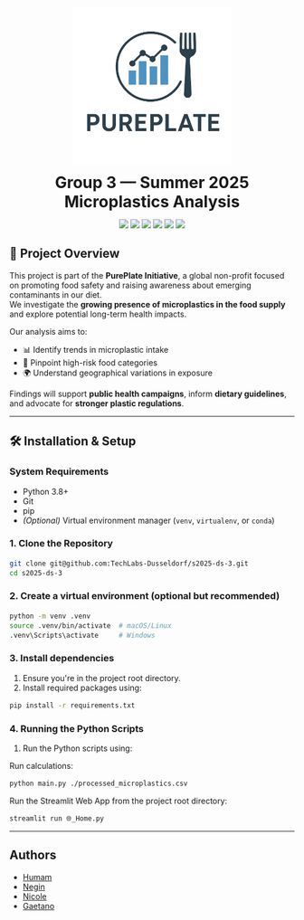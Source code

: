 <p align="center" style="margin-bottom: 0;">
  <img src="https://raw.githubusercontent.com/TechLabs-Dusseldorf/s2025-ds-3/main/images/group_logo.png" 
       alt="PurePlate Logo" width="280" style="margin: 0;"/>
</p>

<h1 align="center" style="margin-top: 10px; margin-bottom: 10px;">
  Group 3 — Summer 2025 Microplastics Analysis
</h1>

<p align="center">
  <img src="https://img.shields.io/badge/Python-3776AB?style=for-the-badge&logo=python&logoColor=white" />
  <img src="https://img.shields.io/badge/NumPy-013243?style=for-the-badge&logo=numpy&logoColor=white" />
  <img src="https://img.shields.io/badge/Pandas-150458?style=for-the-badge&logo=pandas&logoColor=white" />
  <img src="https://img.shields.io/badge/Matplotlib-11557c?style=for-the-badge&logo=plotly&logoColor=white" />
  <img src="https://img.shields.io/badge/Seaborn-0099CC?style=for-the-badge&logo=python&logoColor=white" />
  <img src="https://img.shields.io/badge/Streamlit-FF4B4B?style=for-the-badge&logo=streamlit&logoColor=white" />
</p>

## 📌 Project Overview
This project is part of the **PurePlate Initiative**, a global non-profit focused on promoting food safety and raising awareness about emerging contaminants in our diet.  
We investigate the **growing presence of microplastics in the food supply** and explore potential long-term health impacts.

Our analysis aims to:
- 📊 Identify trends in microplastic intake  
- 🥗 Pinpoint high-risk food categories  
- 🌍 Understand geographical variations in exposure  

Findings will support **public health campaigns**, inform **dietary guidelines**, and advocate for **stronger plastic regulations**.

---

## 🛠 Installation & Setup

### **System Requirements**
- Python 3.8+
- Git
- pip 
- *(Optional)* Virtual environment manager (`venv`, `virtualenv`, or `conda`)  

### **1. Clone the Repository**
```bash
git clone git@github.com:TechLabs-Dusseldorf/s2025-ds-3.git
cd s2025-ds-3
```

### **2. Create a virtual environment (optional but recommended)**

```bash
python -m venv .venv
source .venv/bin/activate  # macOS/Linux
.venv\Scripts\activate     # Windows
```

### **3. Install dependencies**

1. Ensure you're in the project root directory.  
2. Install required packages using:

```bash
pip install -r requirements.txt
```

### 4. Running the Python Scripts

1. Run the Python scripts using:

Run calculations:

```bash
python main.py ./processed_microplastics.csv
```

Run the Streamlit Web App from the project root directory:

```bash
streamlit run 🌐_Home.py
```

---

## Authors

- [Humam](https://github.com/Humam-Hamdan)
- [Negin](https://github.com/NeginDs)
- [Nicole](https://github.com/Nicolem99)
- [Gaetano](https://github.com/Bionema)

